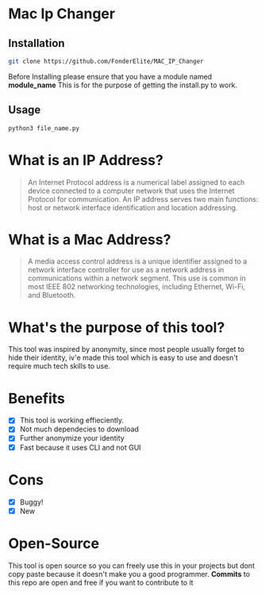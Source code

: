 # Mac Ip Changer
## Installation
```bash
git clone https://github.com/FonderElite/MAC_IP_Changer
```
Before Installing please ensure that you have a module named **module_name**
This is for the purpose of getting the install.py to work.

## Usage
```py
python3 file_name.py
```

 # What is an IP Address?
 > An Internet Protocol address is a numerical label assigned to each device connected to a computer network that uses the Internet Protocol for communication. An IP address serves two main functions: host or network interface identification and location addressing. 
 
 # What is a Mac Address?
 > A media access control address is a unique identifier assigned to a network interface controller for use as a network address in communications within a network segment. This use is common in most IEEE 802 networking technologies, including Ethernet, Wi-Fi, and Bluetooth.
 
 # What's the purpose of this tool?
 This tool was inspired by anonymity, since most people usually forget to hide their identity, iv'e made this
 tool which is easy to use and doesn't require much tech skills to use.
 
 # Benefits
- [x] This tool is working effieciently.
- [x] Not much dependecies to download
- [x] Further anonymize your identity 
- [x] Fast because it uses CLI and not GUI

# Cons
- [x] Buggy!
- [x] New

# Open-Source
This tool is open source so you can freely use this in your projects but dont copy paste because
it doesn't make you a good programmer.
**Commits** to this repo are open and free if you want to contribute to it





